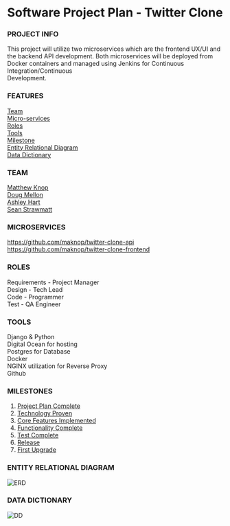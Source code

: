 # Software Project Plan - Twitter Clone 
### PROJECT INFO 
This project will utilize two microservices which are the frontend UX/UI and the backend API development. Both  microservices will be deployed from Docker containers and managed using Jenkins for Continuous Integration/Continuous  
Development. 

### FEATURES
[Team](https://github.com/maknop/twitter-clone-api#team)  
[Micro-services](https://github.com/maknop/twitter-clone-api#microservices)  
[Roles](https://github.com/maknop/twitter-clone-api#roles)  
[Tools](https://github.com/maknop/twitter-clone-api#tools)  
[Milestone](https://github.com/maknop/twitter-clone-api#milestones)  
[Entity Relational Diagram](https://github.com/maknop/twitter-clone-api#entity-relational-diagram)  
[Data Dictionary](https://github.com/maknop/twitter-clone-api#data-dictionary) 
   
### TEAM
[Matthew Knop](https://github.com/maknop)  
[Doug Mellon](https://github.com/dougmellon)  
[Ashley Hart](https://github.com/hart2533)  
[Sean Strawmatt](https://github.com/sstrawmatt2) 

### MICROSERVICES  
https://github.com/maknop/twitter-clone-api  
https://github.com/maknop/twitter-clone-frontend  
                
### ROLES 
Requirements - Project Manager  
Design - Tech Lead  
Code - Programmer  
Test - QA Engineer  

### TOOLS
Django & Python  
Digital Ocean for hosting  
Postgres for Database  
Docker  
NGINX utilization for Reverse Proxy  
Github  

### MILESTONES
1. [Project Plan Complete]()
2. [Technology Proven]()
3. [Core Features Implemented]()
4. [Functionality Complete]()
5. [Test Complete]()
6. [Release]()
7. [First Upgrade]()

### ENTITY RELATIONAL DIAGRAM 
![ERD](https://github.com/maknop/twitter-clone-api/blob/master/img/ERD.jpg)

### DATA DICTIONARY
![DD](https://github.com/maknop/twitter-clone-api/blob/master/img/DataDictionary.jpg)

